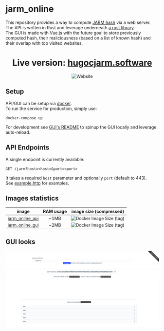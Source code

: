 # jarm_online
This repository provides a way to compute [JARM hash](https://github.com/salesforce/jarm) via a web server.  
The API is written in Rust and leverage underneath [a rust library](https://github.com/Hugo-C/rustJarm).  
The GUI is made with Vue.js with the future goal to store previously computed hash, their maliciousness (based on a list of known hash) and their overlap with top visited websites.

<div align="center">

# Live version: [hugocjarm.software](http://hugocjarm.software/)  
![Website](https://img.shields.io/website?down_color=lightgrey&style=for-the-badge&up_color=brightgreen&up_message=online&url=http%3A%2F%2Fhugocjarm.software%2F)
</div>

## Setup
API/GUI can be setup via [docker](docker-compose.yml).  
To run the service for production, simply use:
```shell
docker-compose up
```
For development see [GUI's README](jarm_online_gui/README.md) to spinup the GUI locally and leverage auto-reload.

## API Endpoints
A single endpoint is currently available:
````http request
GET /jarm?host=<host>&port=<port>
````
It takes a required `host` parameter and optionally `port` (default to 443).  
See [example.http](examples.http) for examples.

## Images statistics
|                                image                                 | RAM usage |                                                image size (compressed)                                                 |
|:--------------------------------------------------------------------:|:---------:|:----------------------------------------------------------------------------------------------------------------------:|
| [jarm_online_api](https://hub.docker.com/r/hugocker/jarm_online_api) |   ~1MB    | ![Docker Image Size (tag)](https://img.shields.io/docker/image-size/hugocker/jarm_online_api/latest?style=flat-square) |
| [jarm_online_gui](https://hub.docker.com/r/hugocker/jarm_online_gui) |   ~2MB    | ![Docker Image Size (tag)](https://img.shields.io/docker/image-size/hugocker/jarm_online_gui/latest?style=flat-square) |

## GUI looks
![](Doc/website_current_look.png)